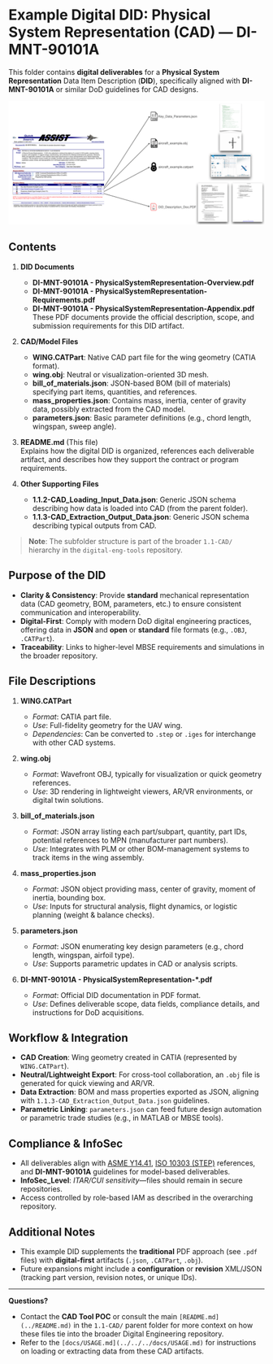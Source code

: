 # Example Digital DID: Physical System Representation (CAD) — DI-MNT-90101A

This folder contains **digital deliverables** for a **Physical System Representation** Data Item Description (**DID**), specifically aligned with **DI-MNT-90101A** or similar DoD guidelines for CAD designs. 

![Example CAD DID](images/example_cad_did.png)

## Contents

1. **DID Documents**  
   - **DI-MNT-90101A - PhysicalSystemRepresentation-Overview.pdf**  
   - **DI-MNT-90101A - PhysicalSystemRepresentation-Requirements.pdf**  
   - **DI-MNT-90101A - PhysicalSystemRepresentation-Appendix.pdf**  
   These PDF documents provide the official description, scope, and submission requirements for this DID artifact.

2. **CAD/Model Files**  
   - **WING.CATPart**: Native CAD part file for the wing geometry (CATIA format).  
   - **wing.obj**: Neutral or visualization-oriented 3D mesh.  
   - **bill_of_materials.json**: JSON-based BOM (bill of materials) specifying part items, quantities, and references.  
   - **mass_properties.json**: Contains mass, inertia, center of gravity data, possibly extracted from the CAD model.  
   - **parameters.json**: Basic parameter definitions (e.g., chord length, wingspan, sweep angle).

3. **README.md** (This file)  
   Explains how the digital DID is organized, references each deliverable artifact, and describes how they support the contract or program requirements.

4. **Other Supporting Files**  
   - **1.1.2-CAD_Loading_Input_Data.json**: Generic JSON schema describing how data is loaded into CAD (from the parent folder).  
   - **1.1.3-CAD_Extraction_Output_Data.json**: Generic JSON schema describing typical outputs from CAD.

> **Note**: The subfolder structure is part of the broader `1.1-CAD/` hierarchy in the `digital-eng-tools` repository.

## Purpose of the DID

- **Clarity & Consistency**: Provide **standard** mechanical representation data (CAD geometry, BOM, parameters, etc.) to ensure consistent communication and interoperability.
- **Digital-First**: Comply with modern DoD digital engineering practices, offering data in **JSON** and **open** or **standard** file formats (e.g., `.OBJ`, `.CATPart`).
- **Traceability**: Links to higher-level MBSE requirements and simulations in the broader repository.

## File Descriptions

1. **WING.CATPart**  
   - *Format*: CATIA part file.  
   - *Use*: Full-fidelity geometry for the UAV wing.  
   - *Dependencies*: Can be converted to `.step` or `.iges` for interchange with other CAD systems.

2. **wing.obj**  
   - *Format*: Wavefront OBJ, typically for visualization or quick geometry references.  
   - *Use*: 3D rendering in lightweight viewers, AR/VR environments, or digital twin solutions.

3. **bill_of_materials.json**  
   - *Format*: JSON array listing each part/subpart, quantity, part IDs, potential references to MPN (manufacturer part numbers).  
   - *Use*: Integrates with PLM or other BOM-management systems to track items in the wing assembly.

4. **mass_properties.json**  
   - *Format*: JSON object providing mass, center of gravity, moment of inertia, bounding box.  
   - *Use*: Inputs for structural analysis, flight dynamics, or logistic planning (weight & balance checks).

5. **parameters.json**  
   - *Format*: JSON enumerating key design parameters (e.g., chord length, wingspan, airfoil type).  
   - *Use*: Supports parametric updates in CAD or analysis scripts.

6. **DI-MNT-90101A - PhysicalSystemRepresentation-*.pdf**  
   - *Format*: Official DID documentation in PDF format.  
   - *Use*: Defines deliverable scope, data fields, compliance details, and instructions for DoD acquisitions.

## Workflow & Integration

- **CAD Creation**: Wing geometry created in CATIA (represented by `WING.CATPart`).  
- **Neutral/Lightweight Export**: For cross-tool collaboration, an `.obj` file is generated for quick viewing and AR/VR.  
- **Data Extraction**: BOM and mass properties exported as JSON, aligning with `1.1.3-CAD_Extraction_Output_Data.json` guidelines.  
- **Parametric Linking**: `parameters.json` can feed future design automation or parametric trade studies (e.g., in MATLAB or MBSE tools).

## Compliance & InfoSec

- All deliverables align with [ASME Y14.41](https://www.asme.org/codes-standards), [ISO 10303 (STEP)](https://www.iso.org/standard/51379.html) references, and **DI-MNT-90101A** guidelines for model-based deliverables.
- **InfoSec_Level**: *ITAR/CUI sensitivity*—files should remain in secure repositories.  
- Access controlled by role-based IAM as described in the overarching repository.

## Additional Notes

- This example DID supplements the **traditional** PDF approach (see `.pdf` files) with **digital-first** artifacts (`.json`, `.CATPart`, `.obj`).
- Future expansions might include a **configuration** or **revision** XML/JSON (tracking part version, revision notes, or unique IDs).

---

**Questions?**  
- Contact the **CAD Tool POC** or consult the main `[README.md](../README.md)` in the `1.1-CAD/` parent folder for more context on how these files tie into the broader Digital Engineering repository.  
- Refer to the `[docs/USAGE.md](../../../docs/USAGE.md)` for instructions on loading or extracting data from these CAD artifacts.

